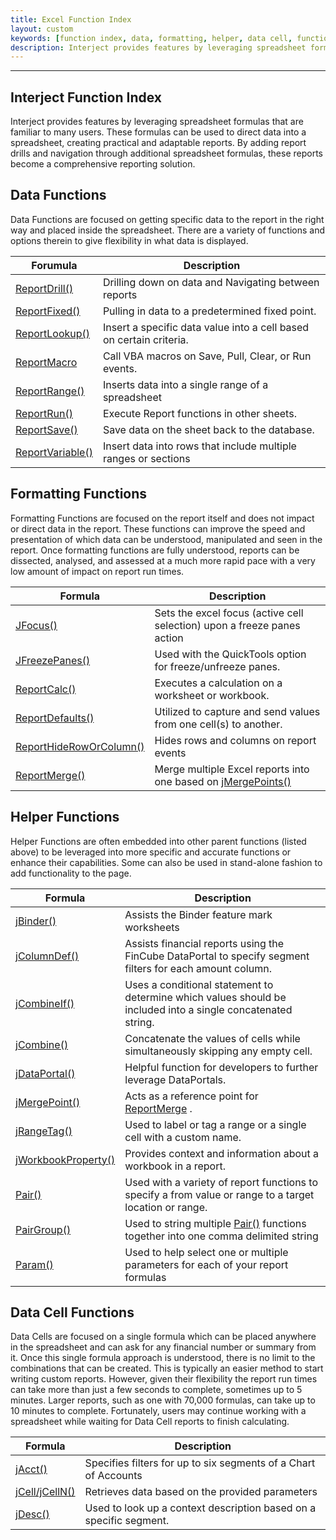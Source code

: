 ```yaml
---
title: Excel Function Index
layout: custom
keywords: [function index, data, formatting, helper, data cell, functions]
description: Interject provides features by leveraging spreadsheet formulas that are familiar to many users. These formulas can be used to direct data into a spreadsheet, creating practical and adaptable reports. By adding report drills and navigation through additional spreadsheet formulas, these reports become a comprehensive reporting solution.
---
```

* * *

##  **Interject Function Index**

Interject provides features by leveraging spreadsheet formulas that are familiar to many users. These formulas can be used to direct data into a spreadsheet, creating practical and adaptable reports. By adding report drills and navigation through additional spreadsheet formulas, these reports become a comprehensive reporting solution.

## Data Functions

Data Functions are focused on getting specific data to the report in the right way and placed inside the spreadsheet. There are a variety of functions and options therein to give flexibility in what data is displayed.

| Forumula                                                | Description                                                         |
|---------------------------------------------------------|---------------------------------------------------------------------|
| [ReportDrill()](/wIndex/ReportDrill.html)       | Drilling down on data and Navigating between reports                |
| [ReportFixed()](/wIndex/ReportFixed.html)       | Pulling in data to a predetermined fixed point.                     |
| [ReportLookup()](/wIndex/ReportLookup.html)    | Insert a specific data value into a cell based on certain criteria. |
| [ReportMacro](/wIndex/ReportMacro.html)         | Call VBA macros on Save, Pull, Clear, or Run events.                |
| [ReportRange()](/wIndex/ReportRange.html)       | Inserts data into a single range of a spreadsheet                   |
| [ReportRun()](/wIndex/ReportRun.html)           | Execute Report functions in other sheets.                           |
| [ReportSave()](/wIndex/ReportSave.html)         | Save data on the sheet back to the database.                        |
| [ReportVariable()](/wIndex/ReportVariable.html) | Insert data into rows that include multiple ranges or sections      |


## Formatting Functions

Formatting Functions are focused on the report itself and does not impact or direct data in the report. These functions can improve the speed and presentation of which data can be understood, manipulated and seen in the report. Once formatting functions are fully understood, reports can be dissected, analysed, and assessed at a much more rapid pace with a very low amount of impact on report run times.

| Formula                                                                | Description                                                                                        |
|------------------------------------------------------------------------|----------------------------------------------------------------------------------------------------|
| [JFocus()](/wIndex/jFocus.html)                                | Sets the excel focus (active cell selection) upon a freeze panes action            |
| [JFreezePanes()](/wIndex/jFreezePanes.html)                    | Used with the QuickTools option for freeze/unfreeze panes.                         |
| [ReportCalc()](/wIndex/ReportCalc.html)                        | Executes a calculation on a worksheet or workbook.                                 |
| [ReportDefaults()](/wIndex/ReportDefaults.html)                | Utilized to capture and send values from one cell(s) to another.                   |
| [ReportHideRowOrColumn()](/wIndex/ReportHideRowOrColumn.html)  | Hides rows and columns on report events                                            |
| [ReportMerge()](/wIndex/ReportMerge.html)                      | Merge multiple Excel reports into one based on [jMergePoints()](/wIndex/jMergePoint.html) |


## Helper Functions

Helper Functions are often embedded into other parent functions (listed above) to be leveraged into more specific and accurate functions or enhance their capabilities. Some can also be used in stand-alone fashion to add functionality to the page.

| Formula                                                       | Description                                                                                                  |
|---------------------------------------------------------------|--------------------------------------------------------------------------------------------------------------|
| [jBinder()](/wIndex/jBinder.html)                     | Assists the Binder feature mark worksheets                                                |
| [jColumnDef()](/wIndex/jColumnDef.html)              | Assists financial reports using the FinCube DataPortal to specify segment filters for each amount column.    |
| [jCombineIf()](/wIndex/jCombine_IF.html)             | Uses a conditional statement to determine which values should be included into a single concatenated string. |
| [jCombine()](/wIndex/jCombine.html)                   | Concatenate the values of cells while simultaneously skipping any empty cell.              |
| [jDataPortal()](/wIndex/jDataPortal.html)             | Helpful function for developers to further leverage DataPortals.                           |
| [jMergePoint()](/wIndex/jMergePoint.html)            | Acts as a reference point for [ReportMerge](/wIndex/ReportMerge.html) .                     |
| [jRangeTag()](/wIndex/jRangeTag.html)                | Used to label or tag a range or a single cell with a custom name.                           |
| [jWorkbookProperty()](/wIndex/jWorkbookProperty.html) | Provides context and information about a workbook in a report.                             |
| [Pair()](/wIndex/Pair.html)                           | Used with a variety of report functions to specify a from value or range to a target location or range.      |
| [PairGroup()](/wIndex/PairGroup.html)                 | Used to string multiple [Pair()](Pair.html) functions together into one comma delimited string      |
| [Param()](/wIndex/Param.html)                         | Used to help select one or multiple parameters for each of your report formulas            |

## Data Cell Functions

Data Cells are focused on a single formula which can be placed anywhere in the spreadsheet and can ask for any financial number or summary from it. Once this single formula approach is understood, there is no limit to the combinations that can be created. This is typically an easier method to start writing custom reports. However, given their flexibility the report run times can take more than just a few seconds to complete, sometimes up to 5 minutes. Larger reports, such as one with 70,000 formulas, can take up to 10 minutes to complete. Fortunately, users may continue working with a spreadsheet while waiting for Data Cell reports to finish calculating.

| Formula                              | Description                                                        |
|--------------------------------------|------------------------------------------------------------------- |
| [jAcct()](/wIndex/jAcct.html)        | Specifies filters for up to six segments of a Chart of Accounts    |
| [jCell/jCellN()](/wIndex/jCell.html) | Retrieves data based on the provided parameters                    |
| [jDesc()](/wIndex/jDesc.html)        | Used to look up a context description based on a specific segment. |
